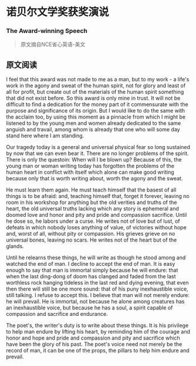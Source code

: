 # 诺贝尔文学奖获奖演说
### The Award-winning Speech
>原文摘自NCE省心英语-美文

<!-- ## 分段翻译

### Part 1 翻译

### Part 1 生词统计
| 单词 | 音标 | 翻译 |
|-|-|-|
|  |  |  | -->

## 原文阅读
I feel that this award was not made to me as a man, but to my work - a life's work in the agony and sweat of the human spirit, not for glory and least of all for profit, but create out of the materials of the human spirit something that did not exist before. So this award is only mine in trust. It will not be difficult to find a dedication for the money part of it commensurate with the purpose and significance of its origin. But I would like to do the same with the acclaim too, by using this moment as a pinnacle from which I might be listened to by the young men and women already dedicated to the same anguish and travail, among whom is already that one who will some day stand here where I am standing.

Our tragedy today is a general and universal physical fear so long sustained by now that we can even bear it. There are no longer problems of the spirit. There is only the questoin: When will I be blown up? Because of this, the young man or woman writing today has forgotten the problems of the human heart in conflict with itself which alone can make good writing because only that is worth writing about, worth the agony and the sweat.

He must learn them again. He must teach himself that the basest of all things is to be afraid: and, teaching himself that, forget it forever, leaving no room in his workshop for anything but the old verities and truths of the heart, the old universal truths lacking which any story is ephemeral and doomed love and honor and pity and pride and compassion sacrifice. Until he dose so, he labors under a curse. He writes not of love but of lust, of defeats in which nobody loses anything of value, of victories without hope and, worst of all, without pity or compassion. His grieves grieve on no universal bones, leaving no scars. He writes not of the heart but of the glands.

Until he relearns these things, he will write as though he stood among and watched the end of man. I decline to accept the end of man. It is easy enough to say that man is immortal simply because he will endure: that when the last ding-dong of doom has clanged and faded from the last worthless rock hanging tideless in the last red and dying evening, that even then there will still be one more sound: that of his puny inexhaustible voice, still talking. I refuse to accept this. I believe that man will not merely endure: he will prevail. He is immortal, not because he alone among creatures has an inexhaustible voice, but because he has a soul, a spirit capable of compassion and sacrifice and endurance.

The poet's, the writer's duty is to write about these things. It is his privilege to help man endure by lifting his heart, by reminding him of the courage and honor and hope and pride and compassion and pity and sacrifice which have been the glory of his past. The poet's voice need not merely be the record of man, it can be one of the props, the pillars to help him endure and prevail.